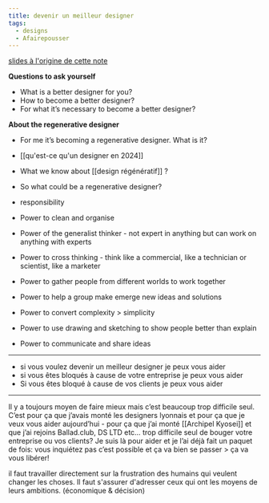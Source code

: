 ```yaml
---
title: devenir un meilleur designer
tags:
  - designs
  - Afairepousser
---
```

[slides à l'origine de cette note](https://gamma.app/docs/jmqdgdw18mdf6g5)


**Questions to ask yourself**

- What is a better designer for you?
- How to become a better designer?
- For what it’s necessary to become a better designer?

**About the regenerative designer**

- For me it’s becoming a regenerative designer. What is it?
- [[qu'est-ce qu'un designer en 2024]]
- What we know about [[design régénératif]] ?
- So what could be a regenerative designer?

- responsibility
- Power to clean and organise
- Power of the generalist thinker - not expert in anything but can work on anything with experts
- Power to cross thinking - think like a commercial, like a technician or scientist, like a marketer
- Power to gather people from different worlds to work together
- Power to help a group make emerge new ideas and solutions
- Power to convert complexity > simplicity
- Power to use drawing and sketching to show people better than explain
- Power to communicate and share ideas

---

- si vous voulez devenir un meilleur designer je peux vous aider
- si vous êtes bloqués à cause de votre entreprise je peux vous aider
- Si vous êtes bloqué à cause de vos clients je peux vous aider

- ---

Il y a toujours moyen de faire mieux mais c’est beaucoup trop difficile seul. C’est pour ça que j’avais monté les designers lyonnais et pour ça que je veux vous aider aujourd’hui - pour ça que j’ai monté [[Archipel Kyosei]] et que j’ai rejoins Ballad.club, DS LTD etc…
trop difficile seul de bouger votre entreprise ou vos clients? Je suis là pour aider et je l’ai déjà fait un paquet de fois: vous inquiétez pas c’est possible et ça va bien se passer > ça va vous libérer!

il faut travailler directement sur la frustration des humains qui veulent changer les choses.
Il faut s'assurer d'adresser ceux qui ont les moyens de leurs ambitions. (économique & décision)